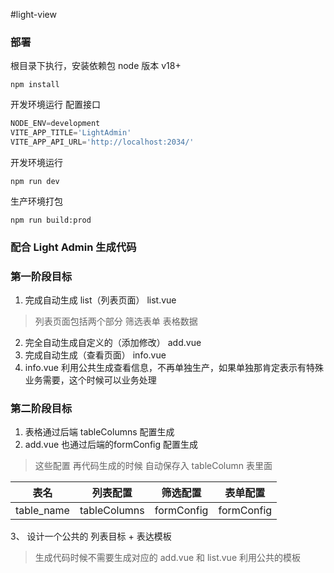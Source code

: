 #light-view

### 部署
根目录下执行，安装依赖包 node 版本 v18+

```shell
npm install
```
开发环境运行 配置接口
```ts
NODE_ENV=development
VITE_APP_TITLE='LightAdmin'
VITE_APP_API_URL='http://localhost:2034/'
```
开发环境运行
```shell
npm run dev
```
生产环境打包
```shell
npm run build:prod
```



### 配合 Light Admin 生成代码


### 第一阶段目标

1. 完成自动生成 list（列表页面） list.vue

> 列表页面包括两个部分  筛选表单 表格数据

2. 完全自动生成自定义的（添加修改） add.vue
3. 完成自动生成（查看页面） info.vue
4. info.vue 利用公共生成查看信息，不再单独生产，如果单独那肯定表示有特殊业务需要，这个时候可以业务处理

### 第二阶段目标

1. 表格通过后端 tableColumns 配置生成
2. add.vue 也通过后端的formConfig 配置生成

> 这些配置 再代码生成的时候 自动保存入 tableColumn 表里面

| 表名 | 列表配置 | 筛选配置 | 表单配置 |
|------|----------|----------|----------|
| table_name | tableColumns | formConfig | formConfig |

3、 设计一个公共的 列表目标 + 表达模板

> 生成代码时候不需要生成对应的 add.vue  和 list.vue 利用公共的模板



